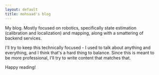 ```yaml
---
layout: default
title: mohsaad's blog
---
```


My blog. Mostly focused on robotics, specifically state estimation (calibration and localization) and mapping, along with
a smattering of backend services.

I'll try to keep this technically focused - I used to talk about anything and everything, and I think that's a hard thing to balance.
Since this is meant to be more professional, I'll try to write content that matches that.

Happy reading!
